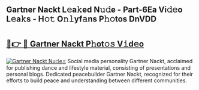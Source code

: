 ## Gartner Nackt L𝚎a𝚔ed N𝚞𝚍e - Part-6Ea Vi𝚍𝚎o L𝚎a𝚔s - H𝚘𝚝 O𝚗𝚕yf𝚊ns P𝚑𝚘tos DnVDD

# <h2><a href="http://kf2xwz.oniu.top/?m=Gartner+Nackt">🔗👉 🔴 Gartner Nackt P𝚑ot𝚘𝚜 V𝚒d𝚎o</a></h2>

[![Gartner Nackt Nu𝚍e𝚜](https://i.imgur.com/0qMVB7G.gif)](http://kf2xwz.oniu.top/?m=Gartner+Nackt)
Social media personality Gartner Nackt, acclaimed for publishing dance and lifestyle material, consisting of presentations and personal blogs. Dedicated peacebuilder Gartner Nackt, recognized for their efforts to build peace and understanding between different communities.  

